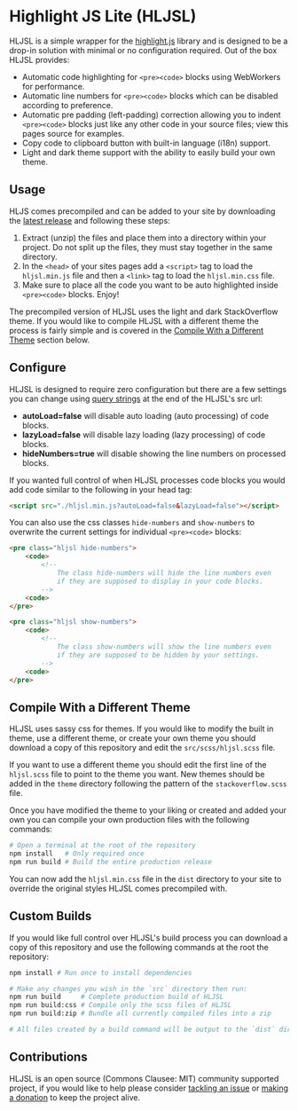 # Highlight JS Lite (HLJSL)

HLJSL is a simple wrapper for the [highlight.js](https://github.com/highlightjs/highlight.js) library and is designed to be a drop-in solution with minimal or no configuration required. Out of the box HLJSL provides:

- Automatic code highlighting for `<pre><code>` blocks using WebWorkers for performance.
- Automatic line numbers for `<pre><code>` blocks which can be disabled according to preference.
- Automatic pre padding (left-padding) correction allowing you to indent `<pre><code>` blocks just like any other code in your source files; view this pages source for examples.
- Copy code to clipboard button with built-in language (i18n) support.
- Light and dark theme support with the ability to easily build your own theme.

## Usage

HLJS comes precompiled and can be added to your site by downloading the [latest release](https://github.com/caboodle-tech/highlight-js-lite/releases) and following these steps:

1.  Extract (unzip) the files and place them into a directory within your project. Do not split up the files, they must stay together in the same directory.
2.  In the `<head>` of your sites pages add a `<script>` tag to load the `hljsl.min.js` file and then a `<link>` tag to load the `hljsl.min.css` file.
3.  Make sure to place all the code you want to be auto highlighted inside `<pre><code>` blocks. Enjoy!

The precompiled version of HLJSL uses the light and dark StackOverflow theme. If you would like to compile HLJSL with a different theme the process is fairly simple and is covered in the [Compile With a Different Theme](#compile-with-a-different-theme) section below.

## Configure

HLJSL is designed to require zero configuration but there are a few settings you can change using [query strings](https://en.wikipedia.org/wiki/Query_string) at the end of the HLJSL's src url:

- **autoLoad=false** will disable auto loading (auto processing) of code blocks.
- **lazyLoad=false** will disable lazy loading (lazy processing) of code blocks.
- **hideNumbers=true** will disable showing the line numbers on processed blocks.

If you wanted full control of when HLJSL processes code blocks you would add code similar to the following in your head tag:

```html
<script src="./hljsl.min.js?autoLoad=false&lazyLoad=false"></script>
```

You can also use the css classes `hide-numbers` and `show-numbers` to overwrite the current settings for individual `<pre><code>` blocks:

```html
<pre class="hljsl hide-numbers">
    <code>
        <!--
            The class hide-numbers will hide the line numbers even
            if they are supposed to display in your code blocks.
        -->
    <code>
</pre>

<pre class="hljsl show-numbers">
    <code>
        <!--
            The class show-numbers will show the line numbers even
            if they are supposed to be hidden by your settings.
        -->
    <code>
</pre>
```

## Compile With a Different Theme

HLJSL uses sassy css for themes. If you would like to modify the built in theme, use a different theme, or create your own theme you should download a copy of this repository and edit the `src/scss/hljsl.scss` file.

If you want to use a different theme you should edit the first line of the `hljsl.scss` file to point to the theme you want. New themes should be added in the `theme` directory following the pattern of the `stackoverflow.scss` file.

Once you have modified the theme to your liking or created and added your own you can compile your own production files with the following commands:

```bash
# Open a terminal at the root of the repository
npm install   # Only required once
npm run build # Build the entire production release
```

You can now add the `hljsl.min.css` file in the `dist` directory to your site to override the original styles HLJSL comes precompiled with.

## Custom Builds

If you would like full control over HLJSL's build process you can download a copy of this repository and use the following commands at the root the repository:

```bash
npm install # Run once to install dependencies

# Make any changes you wish in the `src` directory then run:
npm run build     # Complete production build of HLJSL
npm run build:css # Compile only the scss files of HLJSL
npm run build:zip # Bundle all currently compiled files into a zip

# All files created by a build command will be output to the `dist` directory
```

## Contributions

HLJSL is an open source (Commons Clausee: MIT) community supported project, if you would like to help please consider <a href="https://github.com/caboodle-tech/highlight-js-lite/issues" target="_blank">tackling an issue</a> or <a href="https://ko-fi.com/caboodletech" target="_blank">making a donation</a> to keep the project alive.
